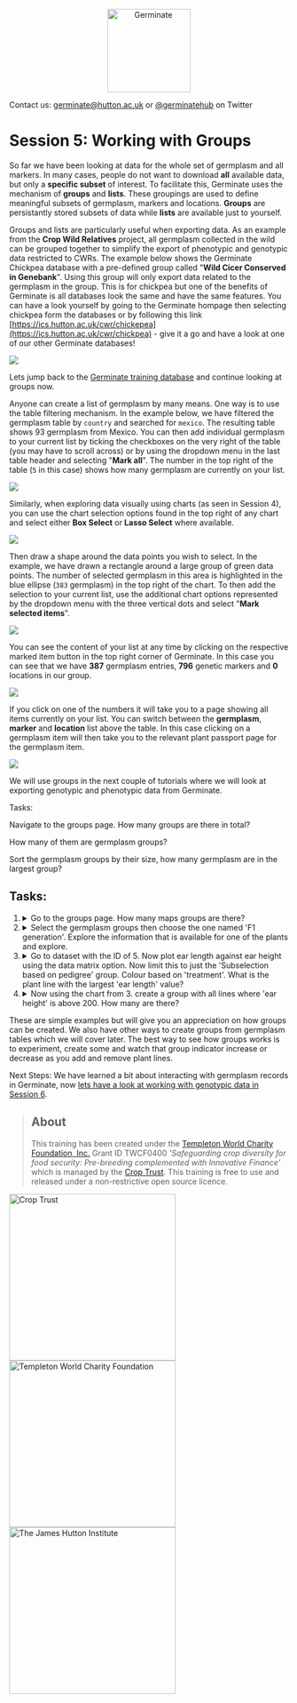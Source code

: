 <!-- Use these horrible HTML tag attributes because Markdown only supports limited HTML/CSS -->
<p align="center">
  <img src="img/germinate-square-name.svg" width="150" alt="Germinate">
</p>

Contact us: [germinate@hutton.ac.uk](mailto:germinate@hutton.ac.uk) or [@germinatehub](https://www.twitter.com/germinatehub) on Twitter

# Session 5: Working with Groups

So far we have been looking at data for the whole set of germplasm and all markers. In many cases, people do not want to download **all** available data, but only a **specific subset** of interest. To facilitate this, Germinate uses the mechanism of **groups** and **lists**. These groupings are used to define meaningful subsets of germplasm, markers and locations. **Groups** are persistantly stored subsets of data while **lists** are available just to yourself.

Groups and lists are particularly useful when exporting data. As an example from the **Crop Wild Relatives** project, all germplasm collected in the wild can be grouped together to simplify the export of phenotypic and genotypic data restricted to CWRs. The example below shows the Germinate Chickpea database with a pre-defined group called "**Wild Cicer Conserved in Genebank**". Using this group will only export data related to the germplasm in the group. This is for chickpea but one of the benefits of Germinate is all databases look the same and have the same features. You can have a look yourself by going to the Germinate hompage then selecting chickpea form the databases or by following this link [https://ics.hutton.ac.uk/cwr/chickepea](https://ics.hutton.ac.uk/cwr/chickpea) - give it a go and have a look at one of our other Germinate databases!

<img src="session-5/group-usage-cwr-example.png" style="max-width: 100%;">

Lets jump back to the [Germinate training database](https://ics.hutton.ac.uk/germinate-training) and continue looking at groups now.

Anyone can create a list of germplasm by many means. One way is to use the table filtering mechanism. In the example below, we have filtered the germplasm table by `country` and searched for `mexico`. The resulting table shows 93 germplasm from Mexico. You can then add individual germplasm to your current list by ticking the checkboxes on the very right of the table (you may have to scroll across) or by using the dropdown menu in the last table header and selecting "**Mark all**". The number in the top right of the table (`5` in this case) shows how many germplasm are currently on your list.

<img src="session-5/group-creation-germplasm-filter.png" style="max-width: 100%;">

Similarly, when exploring data visually using charts (as seen in Session 4), you can use the chart selection options found in the top right of any chart and select either **Box Select** or **Lasso Select** where available.

<img src="session-5/group-creation-chart-selection.png" style="max-width: 100%;">

Then draw a shape around the data points you wish to select. In the example, we have drawn a rectangle around a large group of green data points. The number of selected germplasm in this area is highlighted in the blue ellipse (`383` germplasm) in the top right of the chart. To then add the selection to your current list, use the additional chart options represented by the dropdown menu with the three vertical dots and select "**Mark selected items**".

<img src="session-5/group-creation-chart-selection-example.png" style="max-width: 100%;">

You can see the content of your list at any time by clicking on the respective marked item button in the top right corner of Germinate. In this case you can see that we have **387** germplasm entries, **796** genetic markers and **0** locations in our group. 

<img src="session-5/group-creation-marked-items.png" style="max-width: 100%;">

If you click on one of the numbers it will take you to a page showing all items currently on your list. You can switch between the **germplasm**, **marker** and **location** list above the table. In this case clicking on a germplasm item will then take you to the relevant plant passport page for the germplasm item.

<img src="session-5/group-creation-marked-items-page.png" style="max-width: 100%;">


We will use groups in the next couple of tutorials where we will look at exporting genotypic and phenotypic data from Germinate.



Tasks: 

Navigate to the groups page. How many groups are there in total? 

How many of them are germplasm groups? 

Sort the germplasm groups by their size, how many germplasm are in the largest group? 
## Tasks:

1. <details><summary>Go to the groups page. How many maps groups are there?</summary>Answer: 3</details>
2. <details><summary>Select the germplasm groups then choose the one named 'F1 generation'. Explore the information that is available for one of the plants and explore.</summary>You should be able to acess all the background data we have on each line on these pages. They contain a lot of information sometimes so explore and remember that data is always in the same order - in every Germinate database.</details>
3. <details><summary>Go to dataset with the ID of 5. Now plot ear length against ear height using the data matrix option. Now limit this to just the 'Subselection based on pedigree' group. Colour based on 'treatment'. What is the plant line with the largest 'ear length' value?</summary></summary>Answer: CACTUAR-1930</details>
4. <details><summary>Now using the chart from 3. create a group with all lines where 'ear height' is above 200. How many are there?</summary>Answer: 6</details>

These are simple examples but will give you an appreciation on how groups can be created. We also have other ways to create groups from germplasm tables which we will cover later. The best way to see how groups works is to experiment, create some and watch that group indicator increase or decrease as you add and remove plant lines.

Next Steps:  We have learned a bit about interacting with germplasm records in Germinate, now [lets have a look at working with genotypic data in Session 6](session-6.html).

> ## About
> This training has been created under the [Templeton World Charity Foundation, Inc.](https://www.templetonworldcharity.org/) Grant ID TWCF0400 *'Safeguarding crop diversity for food security: Pre-breeding complemented with Innovative Finance'* which is managed by the [Crop Trust](https://www.croptrust.org/). This training is free to use and released under a non-restrictive open source licence.

<div class="logos">
  <img src="img/crop-trust.svg" width="300" alt="Crop Trust">
  <img src="img/templeton.svg" width="300" alt="Templeton World Charity Foundation">
  <img src="img/hutton.svg" width="300" alt="The James Hutton Institute">
</div>
